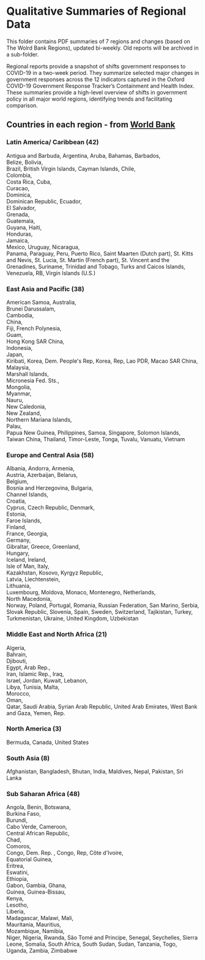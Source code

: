 # Qualitative Summaries of Regional Data

This folder contains PDF summaries of 7 regions and changes (based on The Wolrd Bank Regions), updated bi-weekly. Old reports will be archived in a sub-folder. 

Regional reports provide a snapshot of shifts government responses to COVID-19 in a two-week period. They summarize selected major changes in government responses across the 12 indicators captured in the Oxford COVID-19 Government Response Tracker’s Containment and Health Index. These summaries provide a high-level overview of shifts in government policy in all major world regions, identifying trends and facilitating comparison.   

## Countries in each region - from [World Bank](https://datahelpdesk.worldbank.org/knowledgebase/articles/906519-world-bank-country-and-lending-groups)

### Latin America/ Caribbean (42)
Antigua and Barbuda,
Argentina,
Aruba,
Bahamas, 
Barbados,	
Belize,	
Bolivia,	
Brazil,	
British Virgin Islands,	
Cayman Islands,
Chile,	
Colombia,	
Costa Rica,	
Cuba,	
Curacao,	
Dominica,	
Dominican Republic,	
Ecuador,	
El Salvador,	
Grenada,	
Guatemala,	
Guyana,	
Haiti,	
Honduras,	
Jamaica,	
Mexico,	
Uruguay,
Nicaragua,	
Panama,	
Paraguay,
Peru,
Puerto Rico,
Saint Maarten (Dutch part),
St. Kitts and Nevis,
St. Lucia,
St. Martin (French part),
St. Vincent and the Grenadines,
Suriname,
Trinidad and Tobago,
Turks and Caicos Islands,
Venezuela, RB,
Virgin Islands (U.S.)

### East Asia and Pacific (38)
American Samoa,	
Australia,	
Brunei Darussalam,	
Cambodia,	
China,	
Fiji,
French Polynesia,	
Guam,	
Hong Kong SAR China,	
Indonesia,	
Japan,	
Kiribati,
Korea, Dem. People's Rep,
Korea, Rep,
Lao PDR,
Macao SAR China,	
Malaysia,	
Marshall Islands,	
Micronesia Fed. Sts.,	
Mongolia,	
Myanmar,	
Nauru,	
New Caledonia,	
New Zealand,	
Northern Mariana Islands,	
Palau,	
Papua New Guinea,
Philippines,
Samoa,
Singapore,
Solomon Islands,
Taiwan China,
Thailand,
Timor-Leste,
Tonga,
Tuvalu,
Vanuatu,
Vietnam

### Europe and Central Asia (58)

Albania,
Andorra,
Armenia,	
Austria,
Azerbaijan,	
Belarus,	
Belgium,	
Bosnia and Herzegovina,	
Bulgaria,	
Channel Islands,	
Croatia,	
Cyprus,
Czech Republic,	
Denmark,	
Estonia,	
Faroe Islands,	
Finland,	
France,	
Georgia,	
Germany,	
Gibraltar,
Greece,	
Greenland,	
Hungary,	
Iceland,
Ireland,	
Isle of Man,
Italy,	
Kazakhstan,	
Kosovo,	
Kyrgyz Republic,	
Latvia,	
Liechtenstein,	
Lithuania,	
Luxembourg,	
Moldova,
Monaco,	
Montenegro,	
Netherlands,	
North Macedonia,	
Norway,
Poland,
Portugal,
Romania,
Russian Federation,
San Marino,
Serbia,
Slovak Republic,
Slovenia,
Spain,
Sweden,
Switzerland,
Tajikistan,
Turkey,
Turkmenistan,
Ukraine,
United Kingdom,
Uzbekistan

### Middle East and North Africa (21)

Algeria,	
Bahrain,	
Djibouti,	
Egypt, Arab Rep.,	
Iran, Islamic Rep.,	
Iraq,	
Israel,	
Jordan,	
Kuwait,	
Lebanon,	
Libya,
Tunisia,
Malta,	
Morocco,	
Oman,	
Qatar,
Saudi Arabia,
Syrian Arab Republic,
United Arab Emirates,
West Bank and Gaza,
Yemen, Rep.


### North America (3)
Bermuda,
Canada,
United States


### South Asia (8)

Afghanistan,
Bangladesh,
Bhutan,
India,
Maldives,
Nepal,
Pakistan,
Sri Lanka


### Sub Saharan Africa (48)

Angola,	
Benin,
Botswana,	
Burkina Faso,	
Burundi,	
Cabo Verde,	
Cameroon,	
Central African Republic,	
Chad,	
Comoros,	
Congo, Dem. Rep.	,
Congo, Rep,	
Côte d'Ivoire,	
Equatorial Guinea,	
Eritrea,	
Eswatini,	
Ethiopia,	
Gabon,
Gambia,
Ghana,	
Guinea,	
Guinea-Bissau,	
Kenya,	
Lesotho,	
Liberia,	
Madagascar,	
Malawi,	
Mali,	
Mauritania,	
Mauritius,	
Mozambique,	
Namibia,	
Niger,
Nigeria,
Rwanda,
São Tomé and Principe,
Senegal,
Seychelles,
Sierra Leone,
Somalia,
South Africa,
South Sudan,
Sudan,
Tanzania,
Togo,
Uganda,
Zambia,
Zimbabwe
